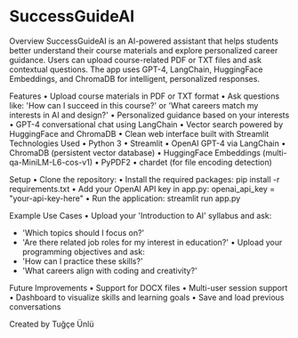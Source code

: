 # SuccessGuideAI

Overview
SuccessGuideAI is an AI-powered assistant that helps students better understand their course materials and explore personalized career guidance. Users can upload course-related PDF or TXT files and ask contextual questions. The app uses GPT-4, LangChain, HuggingFace Embeddings, and ChromaDB for intelligent, personalized responses.

Features
•	Upload course materials in PDF or TXT format
•	Ask questions like: 'How can I succeed in this course?' or 'What careers match my interests in AI and design?'
•	Personalized guidance based on your interests
•	GPT-4 conversational chat using LangChain
•	Vector search powered by HuggingFace and ChromaDB
•	Clean web interface built with Streamlit
Technologies Used
•	Python 3
•	Streamlit
•	OpenAI GPT-4 via LangChain
•	ChromaDB (persistent vector database)
•	HuggingFace Embeddings (multi-qa-MiniLM-L6-cos-v1)
•	PyPDF2
•	chardet (for file encoding detection)

Setup
•	Clone the repository:
•	Install the required packages:
  pip install -r requirements.txt
•	Add your OpenAI API key in app.py:
  openai_api_key = "your-api-key-here"
•	Run the application:
  streamlit run app.py

Example Use Cases
•	Upload your 'Introduction to AI' syllabus and ask:
  - 'Which topics should I focus on?'
  - 'Are there related job roles for my interest in education?'
•	Upload your programming objectives and ask:
  - 'How can I practice these skills?'
  - 'What careers align with coding and creativity?'

Future Improvements
•	Support for DOCX files
•	Multi-user session support
•	Dashboard to visualize skills and learning goals
•	Save and load previous conversations

Created by Tuğçe Ünlü
